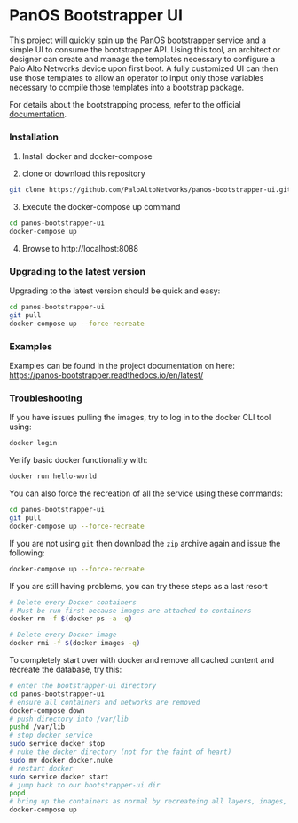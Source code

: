 # PanOS Bootstrapper UI

This project will quickly spin up the PanOS bootstrapper service and a simple UI to consume the bootstrapper API. Using
this tool, an architect or designer can create and manage the templates necessary to configure a Palo Alto Networks
device upon first boot. A fully customized UI can then use those templates to allow an operator to input only those 
variables necessary to compile those templates into a bootstrap package. 

For details about the bootstrapping process, refer to the official 
[documentation](https://www.paloaltonetworks.com/documentation/71/pan-os/newfeaturesguide/management-features/bootstrapping-firewalls-for-rapid-deployment.html).

### Installation

1. Install docker and docker-compose

2. clone or download this repository

```bash
git clone https://github.com/PaloAltoNetworks/panos-bootstrapper-ui.git

```

3. Execute the docker-compose up command

```bash
cd panos-bootstrapper-ui
docker-compose up
```

4. Browse to http://localhost:8088

### Upgrading to the latest version

Upgrading to the latest version should be quick and easy:

```bash
cd panos-bootstrapper-ui
git pull
docker-compose up --force-recreate
```



### Examples 

Examples can be found in the project documentation on here: https://panos-bootstrapper.readthedocs.io/en/latest/ 


### Troubleshooting

If you have issues pulling the images, try to log in to the docker CLI
tool using:

```bash
docker login
```

Verify basic docker functionality with:

```bash
docker run hello-world
```

You can also force the recreation of all the service using these commands:

```bash
cd panos-bootstrapper-ui
git pull
docker-compose up --force-recreate
```

If you are not using `git` then download the `zip` archive again 
and issue the following:

```bash
docker-compose up --force-recreate
```

If you are still having problems, you can try these steps as a last resort

```bash
# Delete every Docker containers
# Must be run first because images are attached to containers
docker rm -f $(docker ps -a -q)

# Delete every Docker image
docker rmi -f $(docker images -q)
```

To completely start over with docker and remove all cached content and recreate the database, try this:

```bash
# enter the bootstrapper-ui directory
cd panos-bootstrapper-ui
# ensure all containers and networks are removed
docker-compose down
# push directory into /var/lib
pushd /var/lib
# stop docker service
sudo service docker stop
# nuke the docker directory (not for the faint of heart)
sudo mv docker docker.nuke
# restart docker
sudo service docker start
# jump back to our bootstrapper-ui dir
popd
# bring up the containers as normal by recreateing all layers, inages, and containers
docker-compose up
```
